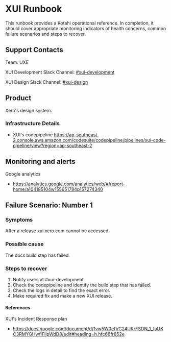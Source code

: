 # XUI Runbook

This runbook provides a Kotahi operational reference. In completion, it should cover appropriate monitoring indicators of health concerns, common failure scenarios and steps to recover.

## Support Contacts

Team: UXE

XUI Development Slack Channel: [#xui-development](https://xero.slack.com/archives/C565NP1A5)

XUI Design Slack Channel: [#xui-design](https://xero.slack.com/archives/C56RA62Q5)

## Product

Xero's design system.

### Infrastructure Details

- XUI's codepipeline https://ap-southeast-2.console.aws.amazon.com/codesuite/codepipeline/pipelines/xui-code-pipeline/view?region=ap-southeast-2

## Monitoring and alerts

Google analytics

- https://analytics.google.com/analytics/web/#/report-home/a104185104w155651784p157274340

## Failure Scenario: Number 1

### Symptoms

After a release xui.xero.com cannot be accessed.

### Possible cause

The docs build step has failed.

### Steps to recover

1. Notify users at #xui-development.
2. Check the codepipeline and identify the build step that has failed.
3. Check the logs in detail to find the exact error.
4. Make required fix and make a new XUI release.

#### References

XUI's Incident Response plan

- https://docs.google.com/document/d/1vw5W0efVC24UKrFSDN_1_faUKC3RMYGHwflFiipWdD8/edit#heading=h.hfc66fr852e
